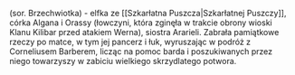 (sor. Brzechwiotka) - elfka ze [[Szkarłatna Puszcza|Szkarłatnej Puszczy]], córka Algana i Orassy (łowczyni, która zginęła w trakcie obrony wioski Klanu Kilibar przed atakiem Werna), siostra Ararieli. Zabrała pamiątkowe rzeczy po matce, w tym jej pancerz i łuk, wyruszając w podróż z Corneliusem Barberem, licząc na pomoc barda i poszukiwanych przez niego towarzyszy w zabiciu wielkiego skrzydlatego potwora.